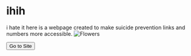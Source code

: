# ihih
i hate it here is a webpage created to make suicide prevention links and numbers more accessible.
<picture>
<source media="(min-width:650px)" srcset="img_pink_flowers.jpg">
<source media="(min-width:465px)" srcset="img_white_flower.jpg">
<img src="https://i.postimg.cc/vH4vVzwv/Screenshot-from-2021-08-31-17-54-58.png" alt="Flowers" style="width:auto;">
</picture> 
<form method="get" action="https://christianbrasch.github.io/ihih/">
    <button type="submit">Go to Site</button>
</form>

